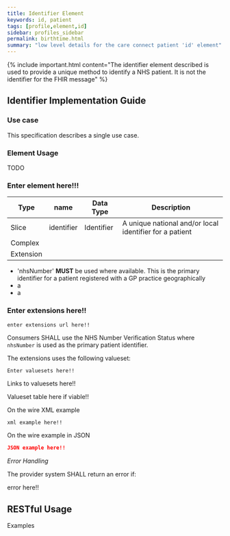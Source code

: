 ```yaml
---
title: Identifier Element
keywords: id, patient
tags: [profile,element,id]
sidebar: profiles_sidebar
permalink: birthtime.html
summary: "low level details for the care connect patient 'id' element"
---
```

{% include important.html content="The identifier element described is  used to provide a unique method to identify a NHS patient. It is not the identifier for the FHIR message" %}

## Identifier Implementation Guide ##

### Use case ###

This specification describes a single use case. 

### Element Usage ###

TODO

### Enter element here!!! ###

|Type|name|Data Type|Description|
| ------------- | ------------- | ------------- | ------------- |
| Slice| identifier| Identifier | A unique national and/or local identifier for a patient |
|Complex| ||| |
|Extension||| |

- 'nhsNumber' **MUST** be used where available. This is the primary identifier for a patient registered with a GP practice geographically 
- a
- a


### Enter extensions here!! ###



```http
enter extensions url here!!
```

Consumers SHALL use the NHS Number Verification Status where `nhsNumber` is used as the primary patient identifier.

The extensions uses the following valueset:

```http
Enter valuesets here!!
```
Links to valuesets here!!

Valueset table here if viable!!

On the wire XML example

```xml
xml example here!!
```

On the wire example in JSON

```json
JSON example here!!
```

*Error Handling*

The provider system SHALL return an error if:

error here!!

## RESTful Usage ##


Examples






